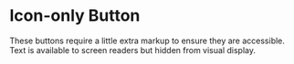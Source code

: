 # Icon-only Button

These buttons require a little extra markup to ensure they are accessible. Text is available to screen readers but hidden from visual display.
